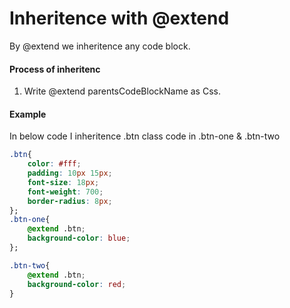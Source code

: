 # Inheritence with @extend 
By @extend we inheritence any code block.  

#### Process of inheritenc
1. Write @extend parentsCodeBlockName as Css.

#### Example
In below code I inheritence .btn class code in .btn-one & .btn-two
```css
.btn{
    color: #fff;
    padding: 10px 15px;
    font-size: 18px;
    font-weight: 700;
    border-radius: 8px;
};
.btn-one{
    @extend .btn;
    background-color: blue;
};

.btn-two{
    @extend .btn;
    background-color: red;  
}
```